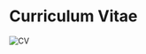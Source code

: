 

# **Curriculum Vitae**
![CV](https://user-images.githubusercontent.com/123404677/231115352-56dd96c1-4dc0-452e-8b01-c24bdac8c58d.png)

